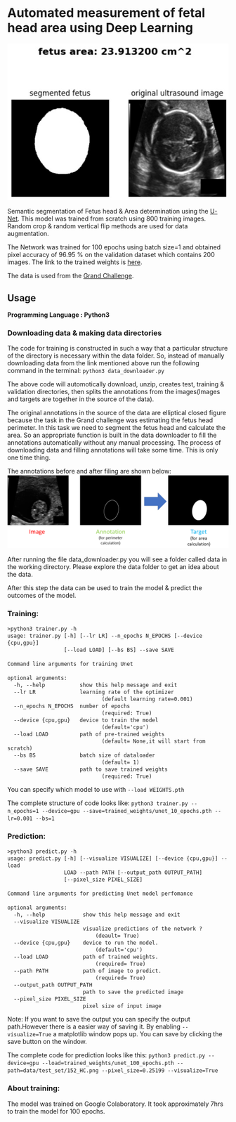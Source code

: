 # Automated measurement of fetal head area using Deep Learning
![segmented image](https://raw.githubusercontent.com/naveenrd/ultrasound-fetus-segmentation/master/other/segmented_image.jpg)

Semantic segmentation of Fetus head & Area determination using the [U-Net](https://arxiv.org/abs/1505.04597).
This model was trained from scratch using 800 training images. Random crop & random vertical flip methods are used for data augmentation.

The Network was trained for 100 epochs using batch size=1 and obtained pixel accuracy of 96.95 % on the validation dataset which contains 200 images. The link to the trained weights is [here](https://drive.google.com/file/d/1-1EyBEFwcYASzuWcrETOv449BTrt0RaQ/view?usp=sharing).

The data is used from the [Grand Challenge](https://hc18.grand-challenge.org/).

## Usage
**Programming Language : Python3**
### Downloading data & making data directories
The code for training is constructed in such a way that a particular structure of the directory is necessary within the data folder. So, instead of manually downloading data from the link mentioned above run the following command in the terminal:
`python3 data_downloader.py`

The above code will automotically download, unzip, creates test, training & validation directories, then splits the annotations from the images(Images and targets are together in the source of the data).

The original annotations in the source of the data are elliptical closed figure because the task in the Grand challenge was estimating the fetus head perimeter. In this task we need to segment the fetus head and calculate the area. So an appropriate function is built in the data downloader to fill the annotations automatically without any manual processing. 
The process of downloading data and filling annotations will take some time. This is only one time thing.


The annotations before and after filing are shown below:
![filling images](https://raw.githubusercontent.com/naveenrd/ultrasound-fetus-segmentation/master/other/filled%20images.png)

After running the file data_downloader.py you will see a folder called data in the working directory. Please explore the data folder to get an idea about the data.

After this step the data can be used to train the model & predict the outcomes of the model.

### Training:

```shell script
>python3 trainer.py -h
usage: trainer.py [-h] [--lr LR] --n_epochs N_EPOCHS [--device {cpu,gpu}]
                  [--load LOAD] [--bs BS] --save SAVE

Command line arguments for training Unet

optional arguments:
  -h, --help           show this help message and exit
  --lr LR              learning rate of the optimizer
                              (default learning rate=0.001)
  --n_epochs N_EPOCHS  number of epochs
                              (required: True)
  --device {cpu,gpu}   device to train the model
                              (default='cpu')
  --load LOAD          path of pre-trained weights
                              (default= None,it will start from scratch)
  --bs BS              batch size of dataloader
                              (default= 1)
  --save SAVE          path to save trained weights
                              (required: True)
```
You can specify which model to use with `--load WEIGHTS.pth`

The complete structure of code looks like:
`python3 trainer.py --n_epochs=1 --device=gpu --save=trained_weights/unet_10_epochs.pth --lr=0.001 --bs=1`

### Prediction:

```shell script
>python3 predict.py -h
usage: predict.py [-h] [--visualize VISUALIZE] [--device {cpu,gpu}] --load
                  LOAD --path PATH [--output_path OUTPUT_PATH]
                  [--pixel_size PIXEL_SIZE]

Command line arguments for predicting Unet model perfomance

optional arguments:
  -h, --help            show this help message and exit
  --visualize VISUALIZE
                        visualize predictions of the network ?
                            (deault= True)
  --device {cpu,gpu}    device to run the model.
                            (default='cpu')
  --load LOAD           path of trained weights.
                            (required= True)
  --path PATH           path of image to predict.
                            (required= True)
  --output_path OUTPUT_PATH
                        path to save the predicted image
  --pixel_size PIXEL_SIZE
                        pixel size of input image
```
Note: If you want to save the output you can specify the output path.However there is a easier way of saving it. By enabling `--visualize=True` a matplotlib window pops up. You can save by clicking the save button on the window.

The complete code for prediction looks like this:
`python3 predict.py --device=gpu --load=trained_weights/unet_100_epochs.pth --path=data/test_set/152_HC.png --pixel_size=0.25199 --visualize=True`


### About training:
The model was trained on Google Colaboratory. It took approximately 7hrs to train the model for 100 epochs.
